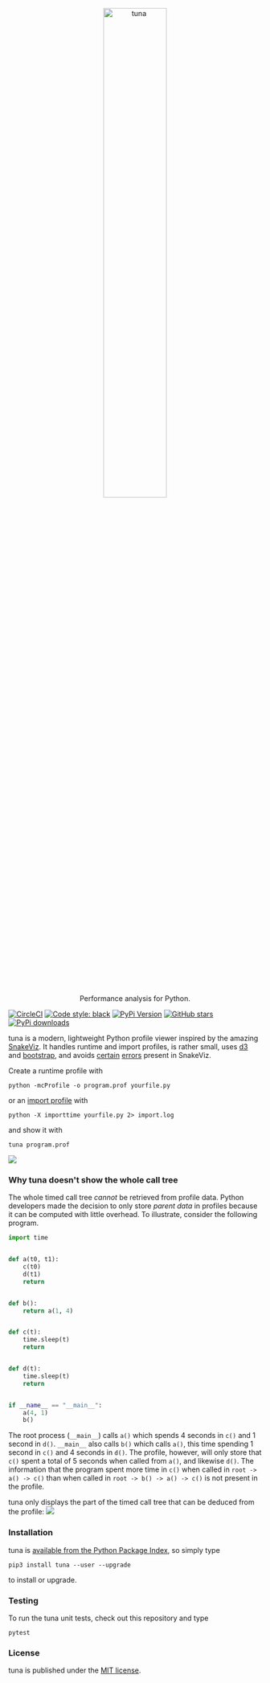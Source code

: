 <p align="center">
  <a href="https://github.com/nschloe/tuna"><img alt="tuna" src="https://nschloe.github.io/tuna/logo-with-text.svg" width="50%"></a>
  <p align="center">Performance analysis for Python.</p>
</p>

[![CircleCI](https://img.shields.io/circleci/project/github/nschloe/tuna/master.svg?style=flat-square)](https://circleci.com/gh/nschloe/tuna)
[![Code style: black](https://img.shields.io/badge/code%20style-black-000000.svg?style=flat-square)](https://github.com/ambv/black)
[![PyPi Version](https://img.shields.io/pypi/v/tuna.svg?style=flat-square)](https://pypi.org/project/tuna)
[![GitHub stars](https://img.shields.io/github/stars/nschloe/tuna.svg?style=flat-square&logo=github&label=Stars&logoColor=white)](https://github.com/nschloe/tuna)
[![PyPi downloads](https://img.shields.io/pypi/dd/tuna.svg?style=flat-square)](https://pypistats.org/packages/tuna)

tuna is a modern, lightweight Python profile viewer inspired by the amazing
[SnakeViz](https://github.com/jiffyclub/snakeviz). It handles runtime and import
profiles, is rather small, uses [d3](https://d3js.org/) and
[bootstrap](https://getbootstrap.com/), and avoids
[certain](https://github.com/jiffyclub/snakeviz/issues/111)
[errors](https://github.com/jiffyclub/snakeviz/issues/112) present in SnakeViz.

Create a runtime profile with
```
python -mcProfile -o program.prof yourfile.py
```
or an [import
profile](https://docs.python.org/3/using/cmdline.html#envvar-PYTHONPROFILEIMPORTTIME)
with
```
python -X importtime yourfile.py 2> import.log
```
and show it with
```
tuna program.prof
```

![](https://nschloe.github.io/tuna/screencast.gif)


### Why tuna doesn't show the whole call tree

The whole timed call tree _cannot_ be retrieved from profile data. Python developers
made the decision to only store _parent data_ in profiles because it can be computed
with little overhead. To illustrate, consider the following program.
```python
import time


def a(t0, t1):
    c(t0)
    d(t1)
    return


def b():
    return a(1, 4)


def c(t):
    time.sleep(t)
    return


def d(t):
    time.sleep(t)
    return


if __name__ == "__main__":
    a(4, 1)
    b()
```
The root process (`__main__`) calls `a()` which spends 4 seconds in `c()` and 1 second
in `d()`. `__main__` also calls `b()` which calls `a()`, this time spending 1 second in
`c()` and 4 seconds in `d()`. The profile, however, will only store that `c()` spent a
total of 5 seconds when called from `a()`, and likewise `d()`. The information that the
program spent more time in `c()` when called in `root -> a() -> c()` than when called in
`root -> b() -> a() -> c()` is not present in the profile.

tuna only displays the part of the timed call tree that can be deduced from the profile:
![](https://nschloe.github.io/tuna/foo.png)

### Installation

tuna is [available from the Python Package Index](https://pypi.org/project/tuna/), so
simply type
```
pip3 install tuna --user --upgrade
```
to install or upgrade.


### Testing

To run the tuna unit tests, check out this repository and type
```
pytest
```

### License

tuna is published under the [MIT license](https://en.wikipedia.org/wiki/MIT_License).
